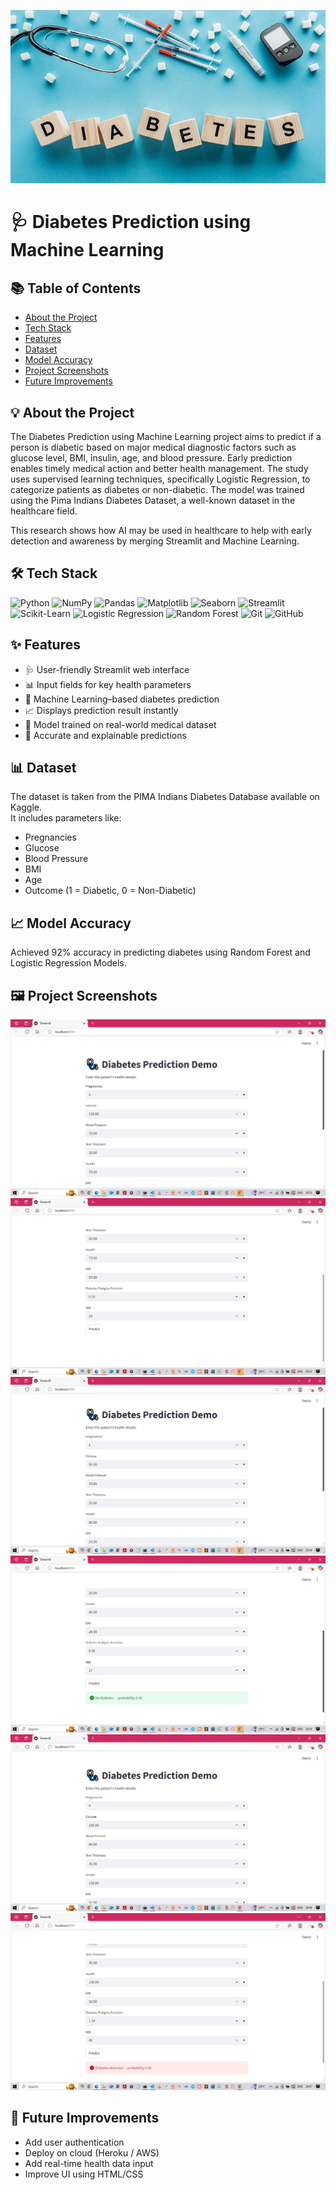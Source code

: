![Banner](./banner/banner.jpg)

# 🩺 Diabetes Prediction using Machine Learning

## 📚 Table of Contents
- [About the Project](#-about-the-project)
- [Tech Stack](#-tech-stack)
- [Features](#-features)
- [Dataset](#-dataset)
- [Model Accuracy](#-model-accuracy)
- [Project Screenshots](#-project-screenshots)
- [Future Improvements](#-future-improvements)


## 💡 About the Project
The Diabetes Prediction using Machine Learning project aims to predict if a person is diabetic based on major medical diagnostic factors such as glucose level, BMI, insulin, age, and blood pressure. Early prediction enables timely medical action and better health management. The study uses supervised learning techniques, specifically Logistic Regression, to categorize patients as diabetes or non-diabetic. The model was trained using the Pima Indians Diabetes Dataset, a well-known dataset in the healthcare field.

This research shows how AI may be used in healthcare to help with early detection and awareness by merging Streamlit and Machine Learning.

## 🛠️ Tech Stack

![Python](https://img.shields.io/badge/Python-3776AB?style=for-the-badge&logo=python&logoColor=white)
![NumPy](https://img.shields.io/badge/NumPy-013243?style=for-the-badge&logo=numpy&logoColor=white)
![Pandas](https://img.shields.io/badge/Pandas-150458?style=for-the-badge&logo=pandas&logoColor=white)
![Matplotlib](https://img.shields.io/badge/Matplotlib-11557c?style=for-the-badge&logo=matplotlib&logoColor=white)
![Seaborn](https://img.shields.io/badge/Seaborn-3776AB?style=for-the-badge&logo=python&logoColor=white)
![Streamlit](https://img.shields.io/badge/Streamlit-FF4B4B?style=for-the-badge&logo=streamlit&logoColor=white)
![Scikit-Learn](https://img.shields.io/badge/Scikit_Learn-F7931E?style=for-the-badge&logo=scikit-learn&logoColor=white)
![Logistic Regression](https://img.shields.io/badge/Logistic_Regression-8A2BE2?style=for-the-badge&logo=scikit-learn&logoColor=white)
![Random Forest](https://img.shields.io/badge/Random_Forest-228B22?style=for-the-badge&logo=scikit-learn&logoColor=white)
![Git](https://img.shields.io/badge/Git-F05032?style=for-the-badge&logo=git&logoColor=white)
![GitHub](https://img.shields.io/badge/GitHub-181717?style=for-the-badge&logo=github&logoColor=white)

## ✨ Features
- 🩺 User-friendly Streamlit web interface
- 📊 Input fields for key health parameters
- 🤖 Machine Learning–based diabetes prediction
- 📈 Displays prediction result instantly
- 💾 Model trained on real-world medical dataset
- 🧠 Accurate and explainable predictions

## 📊 Dataset
The dataset is taken from the PIMA Indians Diabetes Database available on Kaggle.  
It includes parameters like:
- Pregnancies
- Glucose
- Blood Pressure
- BMI
- Age
- Outcome (1 = Diabetic, 0 = Non-Diabetic)

## 📈 Model Accuracy
Achieved 92% accuracy in predicting diabetes using Random Forest and Logistic Regression Models.

## 🖼️ Project Screenshots
![App Interface](screenshots/home.png)
![App Interface](screenshots/home2.png)
![Prediction Result](screenshots/result.png)
![Prediction Result](screenshots/result1.png)
![Prediction Result](screenshots/result2.png)
![Prediction Result](screenshots/result3.png)

## 🚀 Future Improvements
- Add user authentication  
- Deploy on cloud (Heroku / AWS)  
- Add real-time health data input  
- Improve UI using HTML/CSS
